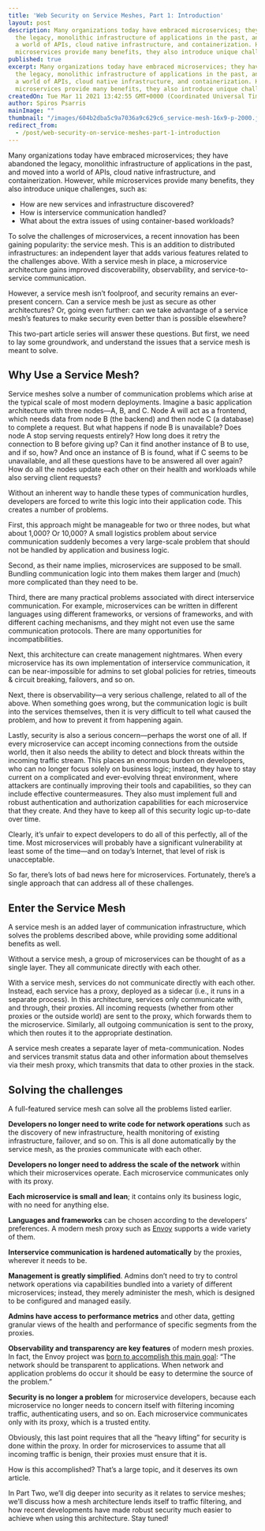 ```yaml
---
title: 'Web Security on Service Meshes, Part 1: Introduction'
layout: post
description: Many organizations today have embraced microservices; they have abandoned
  the legacy, monolithic infrastructure of applications in the past, and moved into
  a world of APIs, cloud native infrastructure, and containerization. However, while
  microservices provide many benefits, they also introduce unique challenges.
published: true
excerpt: Many organizations today have embraced microservices; they have abandoned
  the legacy, monolithic infrastructure of applications in the past, and moved into
  a world of APIs, cloud native infrastructure, and containerization. However, while
  microservices provide many benefits, they also introduce unique challenges
createdOn: Tue Mar 11 2021 13:42:55 GMT+0000 (Coordinated Universal Time)
author: Spiros Psarris
mainImage: ""
thumbnail: "/images/604b2dba5c9a7036a9c629c6_service-mesh-16x9-p-2000.jpg"
redirect_from:
  - /post/web-security-on-service-meshes-part-1-introduction
---
```


Many organizations today have embraced microservices; they have abandoned the legacy, monolithic infrastructure of applications in the past, and moved into a world of APIs, cloud native infrastructure, and containerization. However, while microservices provide many benefits, they also introduce unique challenges, such as:

* How are new services and infrastructure discovered?
* How is interservice communication handled?
* What about the extra issues of using container-based workloads?

To solve the challenges of microservices, a recent innovation has been gaining popularity: the service mesh. This is an addition to distributed infrastructures: an independent layer that adds various features related to the challenges above. With a service mesh in place, a microservice architecture gains improved discoverability, observability, and service-to-service communication.

However, a service mesh isn’t foolproof, and security remains an ever-present concern. Can a service mesh be just as secure as other architectures? Or, going even further: can we take advantage of a service mesh’s features to make security even better than is possible elsewhere?

This two-part article series will answer these questions. But first, we need to lay some groundwork, and understand the issues that a service mesh is meant to solve.

## Why Use a Service Mesh?
Service meshes solve a number of communication problems which arise at the typical scale of most modern deployments. Imagine a basic application architecture with three nodes—A, B, and C. Node A will act as a frontend, which needs data from node B (the backend) and then node C (a database) to complete a request. But what happens if node B is unavailable? Does node A stop serving requests entirely? How long does it retry the connection to B before giving up? Can it find another instance of B to use, and if so, how? And once an instance of B is found, what if C seems to be unavailable, and all these questions have to be answered all over again? How do all the nodes update each other on their health and workloads while also serving client requests?

Without an inherent way to handle these types of communication hurdles, developers are forced to write this logic into their application code. This creates a number of problems.

First, this approach might be manageable for two or three nodes, but what about 1,000? Or 10,000? A small logistics problem about service communication suddenly becomes a very large-scale problem that should not be handled by application and business logic.

Second, as their name implies, microservices are supposed to be small. Bundling communication logic into them makes them larger and (much) more complicated than they need to be.

Third, there are many practical problems associated with direct interservice communication. For example, microservices can be written in different languages using different frameworks, or versions of frameworks, and with different caching mechanisms, and they might not even use the same communication protocols. There are many opportunities for incompatibilities.

Next, this architecture can create management nightmares. When every microservice has its own implementation of interservice communication, it can be near-impossible for admins to set global policies for retries, timeouts & circuit breaking, failovers, and so on.

Next, there is observability—a very serious challenge, related to all of the above. When something goes wrong, but the communication logic is built into the services themselves, then it is very difficult to tell what caused the problem, and how to prevent it from happening again.

Lastly, security is also a serious concern—perhaps the worst one of all. If every microservice can accept incoming connections from the outside world, then it also needs the ability to detect and block threats within the incoming traffic stream. This places an enormous burden on developers, who can no longer focus solely on business logic; instead, they have to stay current on a complicated and ever-evolving threat environment, where attackers are continually improving their tools and capabilities, so they can include effective countermeasures. They also must implement full and robust authentication and authorization capabilities for each microservice that they create. And they have to keep all of this security logic up-to-date over time.

Clearly, it’s unfair to expect developers to do all of this perfectly, all of the time. Most microservices will probably have a significant vulnerability at least some of the time—and on today’s Internet, that level of risk is unacceptable.

So far, there’s lots of bad news here for microservices. Fortunately, there’s a single approach that can address all of these challenges.

## Enter the Service Mesh
A service mesh is an added layer of communication infrastructure, which solves the problems described above, while providing some additional benefits as well.

Without a service mesh, a group of microservices can be thought of as a single layer. They all communicate directly with each other.

With a service mesh, services do not communicate directly with each other. Instead, each service has a proxy, deployed as a sidecar (i.e., it runs in a separate process). In this architecture, services only communicate with, and through, their proxies. All incoming requests (whether from other proxies or the outside world) are sent to the proxy, which forwards them to the microservice. Similarly, all outgoing communication is sent to the proxy, which then routes it to the appropriate destination.

A service mesh creates a separate layer of meta-communication. Nodes and services transmit status data and other information about themselves via their mesh proxy, which transmits that data to other proxies in the stack.

## Solving the challenges

A full-featured service mesh can solve all the problems listed earlier.

**Developers no longer need to write code for network operations** such as the discovery of new infrastructure, health monitoring of existing infrastructure, failover, and so on. This is all done automatically by the service mesh, as the proxies communicate with each other.

**Developers no longer need to address the scale of the network** within which their microservices operate. Each microservice communicates only with its proxy.

**Each microservice is small and lean**; it contains only its business logic, with no need for anything else.

**Languages and frameworks** can be chosen according to the developers’ preferences. A modern mesh proxy such as [Envoy](https://www.envoyproxy.io/) supports a wide variety of them.

**Interservice communication is hardened automatically** by the proxies, wherever it needs to be.

**Management is greatly simplified**. Admins don’t need to try to control network operations via capabilities bundled into a variety of different microservices; instead, they merely administer the mesh, which is designed to be configured and managed easily.

**Admins have access to performance metrics** and other data, getting granular views of the health and performance of specific segments from the proxies.

**Observability and transparency are key features** of modern mesh proxies. In fact, the Envoy project was [born to accomplish this main goal](https://www.envoyproxy.io/docs/envoy/latest/intro/what_is_envoy): “The network should be transparent to applications. When network and application problems do occur it should be easy to determine the source of the problem.”

**Security is no longer a problem** for microservice developers, because each microservice no longer needs to concern itself with filtering incoming traffic, authenticating users, and so on. Each microservice communicates only with its proxy, which is a trusted entity.

Obviously, this last point requires that all the “heavy lifting” for security is done within the proxy. In order for microservices to assume that all incoming traffic is benign, their proxies must ensure that it is.

How is this accomplished? That’s a large topic, and it deserves its own article.

In Part Two, we’ll dig deeper into security as it relates to service meshes; we’ll discuss how a mesh architecture lends itself to traffic filtering, and how recent developments have made robust security much easier to achieve when using this architecture. Stay tuned!
